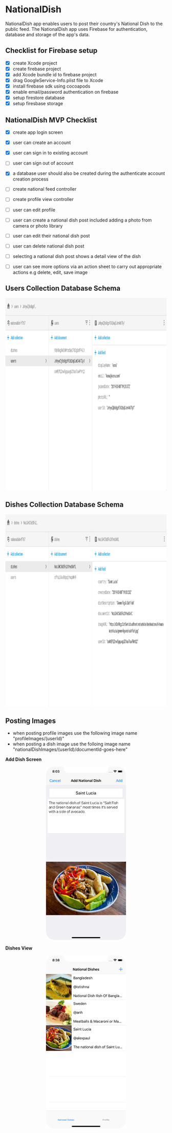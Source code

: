 # NationalDish
NationalDish app enables users to post their country's National Dish to the public feed. The NationalDish app uses Firebase for authentication, database and storage of the app's data.

## Checklist for Firebase setup 

- [x] create Xcode project 
- [x] create firebase project 
- [x] add Xcode bundle id to firebase project 
- [x] drag GoogleService-Info.plist file to Xcode 
- [x] install firebase sdk using cocoapods 
- [x] enable email/password authentication on firebase 
- [x] setup firestore database 
- [x] setup firesbase storage

## NationalDish MVP Checklist 

- [x] create app login screen 
- [x] user can create an account 
- [x] user can sign in to existing account
- [ ] user can sign out of account
- [x] a database user should also be created during the authenticate account creation process
- [ ] create national feed controller 
- [ ] create profile view controller 
- [ ] user can edit profile 
- [ ] user can create a national dish post included adding a photo from camera or photo library 
- [ ] user can edit their national dish post 
- [ ] user can delete national dish post
- [ ] selecting a national dish post shows a detail view of the dish 
- [ ] user can see more options via an action sheet to carry out appropriate actions e.g delete, edit, save image


## Users Collection Database Schema 

<p align="center">
  <img src="https://github.com/alexpaul/NationalDish/blob/master/Images/users-collection.png" width="900" height="600" />
</p>

## Dishes Collection Database Schema 

<p align="center">
  <img src="https://github.com/alexpaul/NationalDish/blob/master/Images/dishes-collection.png" width="900" height="600" />
</p>

## Posting Images 

- when posting profile images use the following image name "profileImages/\(userId)"
- when posting a dish image use the folloing image name "nationalDishImages/\(userId)/documentId-goes-here"

**Add Dish Screen**   
<p align="center">
  <img src="https://github.com/alexpaul/NationalDish/blob/master/Images/add-dish-view.png" width="250" height="541" />
</p>

**Dishes View**    
<p align="center">
  <img src="https://github.com/alexpaul/NationalDish/blob/master/Images/dishes-view.png" width="250" height="541" />
</p>

